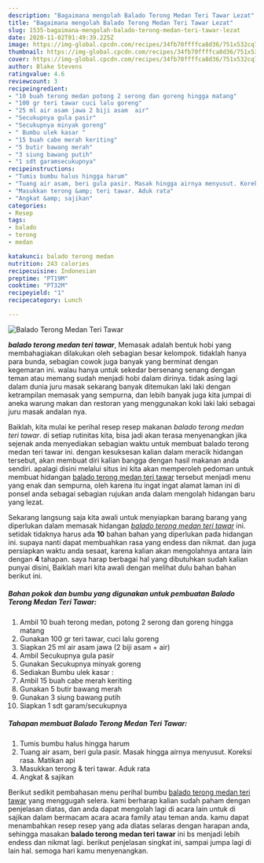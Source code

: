 ```yaml
---
description: "Bagaimana mengolah Balado Terong Medan Teri Tawar Lezat"
title: "Bagaimana mengolah Balado Terong Medan Teri Tawar Lezat"
slug: 1535-bagaimana-mengolah-balado-terong-medan-teri-tawar-lezat
date: 2020-11-02T01:49:39.225Z
image: https://img-global.cpcdn.com/recipes/34fb70ffffca8d36/751x532cq70/balado-terong-medan-teri-tawar-foto-resep-utama.jpg
thumbnail: https://img-global.cpcdn.com/recipes/34fb70ffffca8d36/751x532cq70/balado-terong-medan-teri-tawar-foto-resep-utama.jpg
cover: https://img-global.cpcdn.com/recipes/34fb70ffffca8d36/751x532cq70/balado-terong-medan-teri-tawar-foto-resep-utama.jpg
author: Blake Stevens
ratingvalue: 4.6
reviewcount: 3
recipeingredient:
- "10 buah terong medan potong 2 serong dan goreng hingga matang"
- "100 gr teri tawar cuci lalu goreng"
- "25 ml air asam jawa 2 biji asam  air"
- "Secukupnya gula pasir"
- "Secukupnya minyak goreng"
- " Bumbu ulek kasar "
- "15 buah cabe merah keriting"
- "5 butir bawang merah"
- "3 siung bawang putih"
- "1 sdt garamsecukupnya"
recipeinstructions:
- "Tumis bumbu halus hingga harum"
- "Tuang air asam, beri gula pasir. Masak hingga airnya menyusut. Koreksi rasa. Matikan api"
- "Masukkan terong &amp; teri tawar. Aduk rata"
- "Angkat &amp; sajikan"
categories:
- Resep
tags:
- balado
- terong
- medan

katakunci: balado terong medan 
nutrition: 243 calories
recipecuisine: Indonesian
preptime: "PT19M"
cooktime: "PT32M"
recipeyield: "1"
recipecategory: Lunch

---
```



![Balado Terong Medan Teri Tawar](https://img-global.cpcdn.com/recipes/34fb70ffffca8d36/751x532cq70/balado-terong-medan-teri-tawar-foto-resep-utama.jpg)

<b><i>balado terong medan teri tawar</i></b>, Memasak adalah bentuk hobi yang membahagiakan dilakukan oleh sebagian besar kelompok. tidaklah hanya para bunda, sebagian cowok juga banyak yang berminat dengan kegemaran ini. walau hanya untuk sekedar bersenang senang dengan teman atau memang sudah menjadi hobi dalam dirinya. tidak asing lagi dalam dunia juru masak sekarang banyak ditemukan laki laki dengan ketrampilan memasak yang sempurna, dan lebih banyak juga kita jumpai di aneka warung makan dan restoran yang menggunakan koki laki laki sebagai juru masak andalan nya.



Baiklah, kita mulai ke perihal resep resep makanan <i>balado terong medan teri tawar</i>. di setiap rutinitas kita, bisa jadi akan terasa menyenangkan jika sejenak anda menyediakan sebagian waktu untuk membuat balado terong medan teri tawar ini. dengan kesuksesan kalian dalam meracik hidangan tersebut, akan membuat diri kalian bangga dengan hasil makanan anda sendiri. apalagi disini melalui situs ini kita akan memperoleh pedoman untuk membuat hidangan <u>balado terong medan teri tawar</u> tersebut menjadi menu yang enak dan sempurna, oleh karena itu ingat ingat alamat laman ini di ponsel anda sebagai sebagian rujukan anda dalam mengolah hidangan baru yang lezat.


Sekarang langsung saja kita awali untuk menyiapkan barang barang yang diperlukan dalam memasak hidangan <u><i>balado terong medan teri tawar</i></u> ini. setidak tidaknya harus ada <b>10</b> bahan bahan yang diperlukan pada hidangan ini. supaya nanti dapat membuahkan rasa yang endess dan nikmat. dan juga persiapkan waktu anda sesaat, karena kalian akan mengolahnya antara lain dengan <b>4</b> tahapan. saya harap berbagai hal yang dibutuhkan sudah kalian punyai disini, Baiklah mari kita awali dengan melihat dulu bahan bahan berikut ini.

<!--inarticleads1-->

##### Bahan pokok dan bumbu yang digunakan untuk pembuatan Balado Terong Medan Teri Tawar:

1. Ambil 10 buah terong medan, potong 2 serong dan goreng hingga matang
1. Gunakan 100 gr teri tawar, cuci lalu goreng
1. Siapkan 25 ml air asam jawa (2 biji asam + air)
1. Ambil Secukupnya gula pasir
1. Gunakan Secukupnya minyak goreng
1. Sediakan  Bumbu ulek kasar :
1. Ambil 15 buah cabe merah keriting
1. Gunakan 5 butir bawang merah
1. Gunakan 3 siung bawang putih
1. Siapkan 1 sdt garam/secukupnya




<!--inarticleads2-->

##### Tahapan membuat Balado Terong Medan Teri Tawar:

1. Tumis bumbu halus hingga harum
1. Tuang air asam, beri gula pasir. Masak hingga airnya menyusut. Koreksi rasa. Matikan api
1. Masukkan terong &amp; teri tawar. Aduk rata
1. Angkat &amp; sajikan




Berikut sedikit pembahasan menu perihal bumbu <u>balado terong medan teri tawar</u> yang menggugah selera. kami berharap kalian sudah paham dengan penjelasan diatas, dan anda dapat mengolah lagi di acara lain untuk di sajikan dalam bermacam acara acara family atau teman anda. kamu dapat menambahkan resep resep yang ada diatas selaras dengan harapan anda, sehingga masakan <b>balado terong medan teri tawar</b> ini bs menjadi lebih endess dan nikmat lagi. berikut penjelasan singkat ini, sampai jumpa lagi di lain hal. semoga hari kamu menyenangkan.
